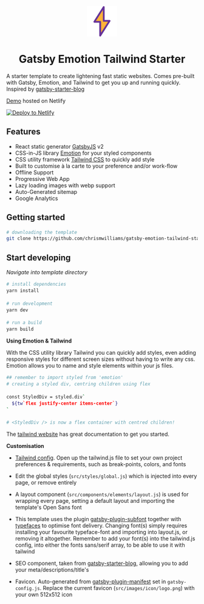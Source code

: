 <p align="center">
  <a href="https://www.gatsbyjs.org">
    <img alt="Gatsby" src="./src/images/icon/logo.png" width="80" />
  </a>
</p>
<h1 align="center">
  Gatsby Emotion Tailwind Starter
</h1>

A starter template to create lightening fast static websites. Comes pre-built with Gatsby, Emotion, and Tailwind to get you up and running quickly. Inspired by [gatsby-starter-blog](https://github.com/gatsbyjs/gatsby-starter-blog)

[Demo](https://gatsby-emotion-tailwind-starter.netlify.com) hosted on Netlify

[![Deploy to Netlify](https://www.netlify.com/img/deploy/button.svg)](https://app.netlify.com/start/deploy?repository=https://github.com/chrismwilliams/gatsby-emotion-tailwind-starter)

## Features

- React static generator [GatsbyJS](https://www.gatsbyjs.org/) v2
- CSS-in-JS library [Emotion](https://emotion.sh/) for your styled components
- CSS utility framework [Tailwind CSS](https://tailwindcss.com/docs/what-is-tailwind/) to quickly add style
- Built to customise à la carte to your preference and/or work-flow
- Offline Support
- Progressive Web App
- Lazy loading images with webp support
- Auto-Generated sitemap
- Google Analytics

## Getting started

```sh
# downloading the template
git clone https://github.com/chrismwilliams/gatsby-emotion-tailwind-starter.git
```

## Start developing

_Navigate into template directory_

```sh
# install dependencies
yarn install

# run development
yarn dev

# run a build
yarn build
```

**Using Emotion & Tailwind**

With the CSS utility library Tailwind you can quickly add styles, even adding responsive styles for different screen sizes without having to write any css. Emotion allows you to name and style elements within your js files.

```sh
## remember to import styled from 'emotion'
# creating a styled div, centring children using flex

const StyledDiv = styled.div`
  ${tw`flex justify-center items-center`}
`

# <StyledDiv /> is now a flex container with centred children!
```

The [tailwind website](https://tailwindcss.com/docs/what-is-tailwind/) has great documentation to get you started.

**Customisation**

- [Tailwind config](https://tailwindcss.com/docs/configuration). Open up the tailwind.js file to set your own project preferences & requirements, such as break-points, colors, and fonts

- Edit the global styles (`src/styles/global.js`) which is injected into every page, or remove entirely

- A layout component (`src/components/elements/layout.js`) is used for wrapping every page, setting a default layout and importing the template's Open Sans font

- This template uses the plugin [gatsby-plugin-subfont](https://github.com/gatsbyjs/gatsby/tree/master/packages/gatsby-plugin-subfont#readme) together with [typefaces](https://github.com/KyleAMathews/typefaces/blob/master/README.md) to optimise font delivery. Changing font(s) simply requires installing your favourite typeface-font and importing into layout.js, or removing it altogether. Remember to add your font(s) into the tailwind.js config, into either the fonts sans/serif array, to be able to use it with tailwind

- SEO component, taken from [gatsby-starter-blog](https://github.com/gatsbyjs/gatsby-starter-blog), allowing you to add your meta/descriptions/title's

- Favicon. Auto-generated from [gatsby-plugin-manifest](https://github.com/gatsbyjs/gatsby/tree/master/packages/gatsby-plugin-manifest#readme) set in `gatsby-config.js`. Replace the current favicon (`src/images/icon/logo.png`) with your own 512x512 icon
